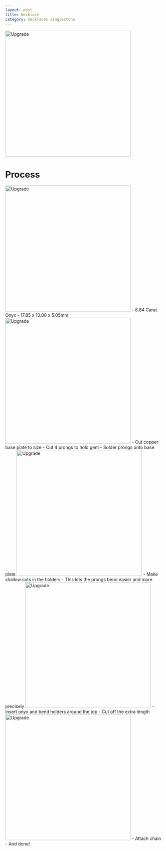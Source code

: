 ```yaml
---
layout: post
title: Necklace
category: necklaces singlestone
---
```

<img src="{{ site.baseurl }}/images/crafts/fury/finished1.jpg" alt="Upgrade" style="width: 400px;"/>
<!--more-->

# Process

<img src="{{ site.baseurl }}/images/crafts/fury/gem.jpg" alt="Upgrade" style="width: 400px;"/>
- 8.84 Carat Onyx
- 17.85 x 10.00 x 5.05mm

<img src="{{ site.baseurl }}/images/crafts/fury/holder.jpg" alt="Upgrade" style="width: 400px;"/>
- Cut copper base plate to size
- Cut 4 prongs to hold gem
- Solder prongs onto base plate

<img src="{{ site.baseurl }}/images/crafts/fury/holder_cut.jpg" alt="Upgrade" style="width: 400px;"/>
- Make shallow cuts in the holders
- This lets the prongs bend easier and more precisely

<img src="{{ site.baseurl }}/images/crafts/fury/holder+gem.jpg" alt="Upgrade" style="width: 400px;"/>
- Insert onyx and bend holders around the top
- Cut off the extra length

<img src="{{ site.baseurl }}/images/crafts/fury/finished2.jpg" alt="Upgrade" style="width: 400px;"/>
- Attach chain
- And done!